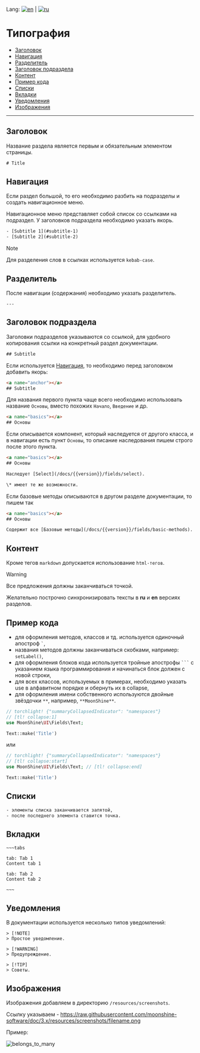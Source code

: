 Lang: [![en](https://img.shields.io/badge/lang-en-red.svg)](README.md) | [![ru](https://img.shields.io/badge/lang-ru-red.svg)](README.ru.md)

# Типография

- [Заголовок](#title)
- [Навигация](#navigations)
- [Разделитель](#divider)
- [Заголовок подраздела](#subtitle)
- [Контент](#content)
- [Пример кода](#code)
- [Списки](#list)
- [Вкладки](#tabs)
- [Уведомления](#alert)
- [Изображения](#images)

___

<a name="title"></a>
## Заголовок

Название раздела является первым и обязательным элементом страницы.

```html
# Title
```

<a name="navigations"></a>
## Навигация

Если раздел большой, то его необходимо разбить на подразделы и создать навигационное меню.

Навигационное меню представляет собой список со ссылками на подраздел. У заголовков подраздела необходимо указать якорь.

```html
- [Subtitle 1](#subtitle-1)
- [Subtitle 2](#subtitle-2)
```

> [!NOTE]
> Для разделения слов в ссылках используется `kebab-case`.

<a name="divider"></a>
## Разделитель

После навигации (содержания) необходимо указать разделитель.

```
---
```

<a name="subtitle"></a>
## Заголовок подраздела

Заголовки подразделов указываются со ссылкой, для удобного копирования ссылки на конкретный раздел документации.

```html
## Subtitle
```

Если используется [Навигация](#navigations), то необходимо перед заголовком добавить якорь:

```html
<a name="anchor"></a>
## Subtitle
```

Для названия первого пункта чаще всего необходимо использовать название `Основы`, вместо похожих `Начало`, `Введение` и др.

```html
<a name="basics"></a>
## Основы
```

Если описывается компонент, который наследуется от другого класса, и в навигации есть пункт `Основы`,
то описание наследования пишем строго после этого пункта.

```html
<a name="basics"></a>
## Основы

Наследует [Select](/docs/{{version}}/fields/select).

\* имеет те же возможности.

```

Если базовые методы описываются в другом разделе документации, то пишем так

```html
<a name="basics"></a>
## Основы

Содержит все [Базовые методы](/docs/{{version}}/fields/basic-methods).
```

<a name="content"></a>
## Контент

Кроме тегов `markdown` допускается использование `html-тегов`.

> [!WARNING]
> Все предложения должны заканчиваться точкой.

Желательно построчно синхронизировать тексты в **ru** и **en** версиях разделов.

<a name="code"></a>
## Пример кода

- для оформления методов, классов и тд. используется одиночный апостроф ``` ` ```,
- названия методов должны заканчиваться скобками, например: `setLabel()`,
- для оформления блоков кода используется тройные апострофы ` ``` ` с указанием языка программирования и начинаться блок должен с новой строки,
- для всех классов, используемых в примерах, необходимо указать use в алфавитном порядке и обернуть их в collapse,
- для оформления имени собственного используются двойные звёздочки `**`, например, `**MoonShine**`.

```php
// torchlight! {"summaryCollapsedIndicator": "namespaces"}
// [tl! collapse:1]
use MoonShine\UI\Fields\Text;

Text::make('Title')
```
или
```php
// torchlight! {"summaryCollapsedIndicator": "namespaces"}
// [tl! collapse:start]
use MoonShine\UI\Fields\Text; // [tl! collapse:end]

Text::make('Title')
```

<a name="list"></a>
## Списки

```html
- элементы списка заканчивается запятой,
- после последнего элемента ставится точка.
```

<a name="tabs"></a>
## Вкладки

```
~~~tabs

tab: Tab 1
Content tab 1

tab: Tab 2
Content tab 2

~~~
```

<a name="alert"></a>
## Уведомления

В документации используется несколько типов уведомлений:

```
> [!NOTE]
> Простое уведомление.
```

```
> [!WARNING]
> Предупреждение.
```

```
> [!TIP]
> Советы.
```

<a name="images"></a>
## Изображения

Изображения добавляем в директорию `/resources/screenshots`.

Ссылку указываем - https://raw.githubusercontent.com/moonshine-software/doc/3.x/resources/screenshots/filename.png

Пример:

![belongs_to_many](https://raw.githubusercontent.com/moonshine-software/doc/3.x/resources/screenshots/belongs_to_many.png)
